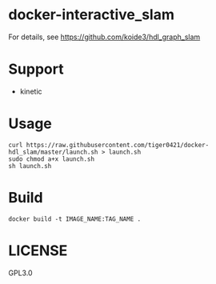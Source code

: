 # docker-interactive_slam
For details, see https://github.com/koide3/hdl_graph_slam

# Support
- kinetic

# Usage

```
curl https://raw.githubusercontent.com/tiger0421/docker-hdl_slam/master/launch.sh > launch.sh
sudo chmod a+x launch.sh
sh launch.sh 
```

# Build
```
docker build -t IMAGE_NAME:TAG_NAME . 
```

# LICENSE
GPL3.0
